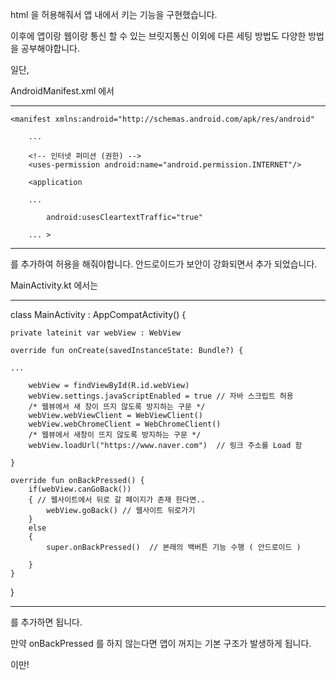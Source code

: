 html 을 허용해줘서 앱 내에서 키는 기능을 구현했습니다.

이후에 앱이랑 웹이랑 통신 할 수 있는 브릿지통신 이외에 다른 세팅 방법도 다양한 방법을 공부해야합니다.

일단,

AndroidManifest.xml 에서 

---
    <manifest xmlns:android="http://schemas.android.com/apk/res/android"

        ...

        <!-- 인터넷 퍼미션 (권한) -->
        <uses-permission android:name="android.permission.INTERNET"/>

        <application

        ...

            android:usesCleartextTraffic="true"

        ... >
---

를 추가하여 허용을 해줘야합니다. 안드로이드가 보안이 강화되면서 추가 되었습니다.

MainActivity.kt 에서는 

---
class MainActivity : AppCompatActivity() {

    private lateinit var webView : WebView

    override fun onCreate(savedInstanceState: Bundle?) {

    ...

        webView = findViewById(R.id.webView)
        webView.settings.javaScriptEnabled = true // 자바 스크립트 허용
        /* 웹뷰에서 새 창이 뜨지 않도록 방지하는 구문 */
        webView.webViewClient = WebViewClient()
        webView.webChromeClient = WebChromeClient()
        /* 웹뷰에서 새창이 뜨지 않도록 방지하는 구문 */
        webView.loadUrl("https://www.naver.com")  // 링크 주소를 Load 함

    }

    override fun onBackPressed() {
        if(webView.canGoBack())
        { // 웹사이트에서 뒤로 갈 페이지가 존재 한다면..
            webView.goBack() // 웹사이트 뒤로가기
        }
        else
        {
            super.onBackPressed()  // 본래의 백버튼 기능 수행 ( 안드로이드 )

        }
    }
}

---

를 추가하면 됩니다.

만약 onBackPressed 를 하지 않는다면 앱이 꺼지는 기본 구조가 발생하게 됩니다.

이만!








    
